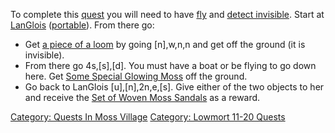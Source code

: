 To complete this [quest](:Category:_Ticket_Quests.md "wikilink") you
will need to have [fly](Fly.md "wikilink") and [detect
invisible](Detect_Invis.md "wikilink"). Start at
[LanGlois](LanGlois "wikilink") ([portable](Teleport.md "wikilink")).
From there go:

-   Get [a piece of a loom](Piece_Of_A_Loom.md "wikilink") by going
    \[n\],w,n,n and get off the ground (it is invisible).
-   From there go 4s,\[s\],\[d\]. You must have a boat or be flying to
    go down here. Get [Some Special Glowing
    Moss](Some_Special_Glowing_Moss "wikilink") off the ground.
-   Go back to LanGlois \[u\],\[n\],2n,e,\[s\]. Give either of the two
    objects to her and receive the [Set of Woven Moss
    Sandals](Set_Of_Woven_Moss_Sandals.md "wikilink") as a reward.

[Category: Quests In Moss
Village](Category:_Quests_In_Moss_Village "wikilink") [Category: Lowmort
11-20 Quests](Category:_Lowmort_11-20_Quests "wikilink")
